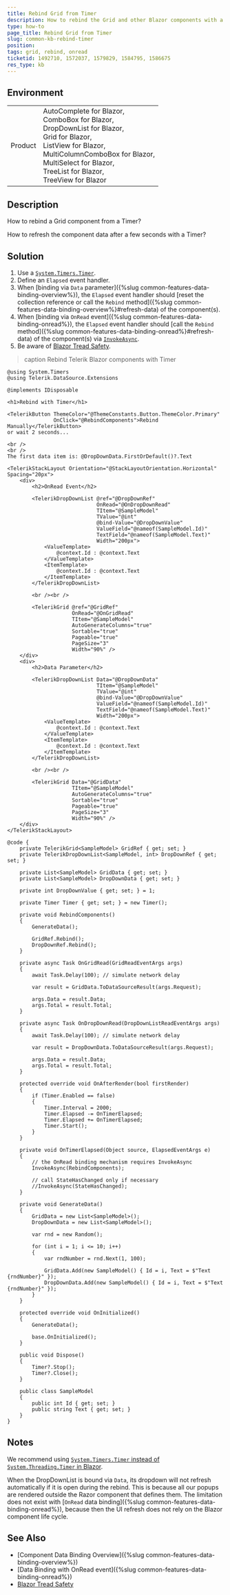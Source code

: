 ```yaml
---
title: Rebind Grid from Timer
description: How to rebind the Grid and other Blazor components with a Timer
type: how-to
page_title: Rebind Grid from Timer
slug: common-kb-rebind-timer
position: 
tags: grid, rebind, onread
ticketid: 1492710, 1572037, 1579829, 1584795, 1586675
res_type: kb
---
```


## Environment

<table>
    <tbody>
        <tr>
            <td>Product</td>
            <td>
                AutoComplete for Blazor, <br />
                ComboBox for Blazor, <br />
                DropDownList for Blazor, <br />
                Grid for Blazor, <br />
                ListView for Blazor, <br />
                MultiColumnComboBox for Blazor, <br />
                MultiSelect for Blazor, <br />
                TreeList for Blazor, <br />
                TreeView for Blazor
            </td>
        </tr>
    </tbody>
</table>

## Description

How to rebind a Grid component from a Timer?

How to refresh the component data after a few seconds with a Timer?

## Solution

1. Use a [`System.Timers.Timer`](https://learn.microsoft.com/en-us/dotnet/api/system.timers.timer).
1. Define an `Elapsed` event handler.
1. When [binding via `Data` parameter]({%slug common-features-data-binding-overview%}), the `Elapsed` event handler should [reset the collection reference or call the `Rebind` method]({%slug common-features-data-binding-overview%}#refresh-data) of the component(s).
1. When [binding via `OnRead` event]({%slug common-features-data-binding-onread%}), the `Elapsed` event handler should [call the `Rebind` method]({%slug common-features-data-binding-onread%}#refresh-data) of the component(s) via [`InvokeAsync`](https://stackoverflow.com/questions/65230621/statehaschanged-vs-invokeasyncstatehaschanged-in-blazor).
1. Be aware of [Blazor Tread Safety](https://blazor-university.com/components/multi-threaded-rendering/invokeasync/). 

>caption Rebind Telerik Blazor components with Timer

````RAZOR
@using System.Timers
@using Telerik.DataSource.Extensions

@implements IDisposable

<h1>Rebind with Timer</h1>

<TelerikButton ThemeColor="@ThemeConstants.Button.ThemeColor.Primary"
               OnClick="@RebindComponents">Rebind Manually</TelerikButton>
or wait 2 seconds...

<br />
<br />
The first data item is: @DropDownData.FirstOrDefault()?.Text

<TelerikStackLayout Orientation="@StackLayoutOrientation.Horizontal" Spacing="20px">
    <div>
        <h2>OnRead Event</h2>

        <TelerikDropDownList @ref="@DropDownRef"
                             OnRead="@OnDropDownRead"
                             TItem="@SampleModel"
                             TValue="@int"
                             @bind-Value="@DropDownValue"
                             ValueField="@nameof(SampleModel.Id)"
                             TextField="@nameof(SampleModel.Text)"
                             Width="200px">
            <ValueTemplate>
                @context.Id : @context.Text
            </ValueTemplate>
            <ItemTemplate>
                @context.Id : @context.Text
            </ItemTemplate>
        </TelerikDropDownList>

        <br /><br />

        <TelerikGrid @ref="@GridRef"
                     OnRead="@OnGridRead"
                     TItem="@SampleModel"
                     AutoGenerateColumns="true"
                     Sortable="true"
                     Pageable="true"
                     PageSize="3"
                     Width="90%" />
    </div>
    <div>
        <h2>Data Parameter</h2>

        <TelerikDropDownList Data="@DropDownData"
                             TItem="@SampleModel"
                             TValue="@int"
                             @bind-Value="@DropDownValue"
                             ValueField="@nameof(SampleModel.Id)"
                             TextField="@nameof(SampleModel.Text)"
                             Width="200px">
            <ValueTemplate>
                @context.Id : @context.Text
            </ValueTemplate>
            <ItemTemplate>
                @context.Id : @context.Text
            </ItemTemplate>
        </TelerikDropDownList>

        <br /><br />    

        <TelerikGrid Data="@GridData"
                     TItem="@SampleModel"
                     AutoGenerateColumns="true"
                     Sortable="true"
                     Pageable="true"
                     PageSize="3"
                     Width="90%" />
    </div>
</TelerikStackLayout>

@code {
    private TelerikGrid<SampleModel> GridRef { get; set; }
    private TelerikDropDownList<SampleModel, int> DropDownRef { get; set; }

    private List<SampleModel> GridData { get; set; }
    private List<SampleModel> DropDownData { get; set; }

    private int DropDownValue { get; set; } = 1;

    private Timer Timer { get; set; } = new Timer();

    private void RebindComponents()
    {
        GenerateData();

        GridRef.Rebind();
        DropDownRef.Rebind();
    }

    private async Task OnGridRead(GridReadEventArgs args)
    {
        await Task.Delay(100); // simulate network delay

        var result = GridData.ToDataSourceResult(args.Request);

        args.Data = result.Data;
        args.Total = result.Total;
    }

    private async Task OnDropDownRead(DropDownListReadEventArgs args)
    {
        await Task.Delay(100); // simulate network delay

        var result = DropDownData.ToDataSourceResult(args.Request);

        args.Data = result.Data;
        args.Total = result.Total;
    }

    protected override void OnAfterRender(bool firstRender)
    {
        if (Timer.Enabled == false)
        {
            Timer.Interval = 2000;
            Timer.Elapsed -= OnTimerElapsed;
            Timer.Elapsed += OnTimerElapsed;
            Timer.Start();
        }
    }

    private void OnTimerElapsed(Object source, ElapsedEventArgs e)
    {
        // the OnRead binding mechanism requires InvokeAsync
        InvokeAsync(RebindComponents);

        // call StateHasChanged only if necessary
        //InvokeAsync(StateHasChanged);
    }

    private void GenerateData()
    {
        GridData = new List<SampleModel>();
        DropDownData = new List<SampleModel>();

        var rnd = new Random();

        for (int i = 1; i <= 10; i++)
        {
            var rndNumber = rnd.Next(1, 100);

            GridData.Add(new SampleModel() { Id = i, Text = $"Text {rndNumber}" });
            DropDownData.Add(new SampleModel() { Id = i, Text = $"Text {rndNumber}" });
        }
    }

    protected override void OnInitialized()
    {
        GenerateData();

        base.OnInitialized();
    }

    public void Dispose()
    {
        Timer?.Stop();
        Timer?.Close();
    }

    public class SampleModel
    {
        public int Id { get; set; }
        public string Text { get; set; }
    }
}
````

## Notes

We recommend using [`System.Timers.Timer` instead of `System.Threading.Timer` in Blazor](https://stackoverflow.com/questions/19577296/thread-safety-of-system-timers-timer-vs-system-threading-timer).

When the DropDownList is bound via `Data`, its dropdown will not refresh automatically if it is open during the rebind. This is because all our popups are rendered outside the Razor component that defines them. The limitation does not exist with [`OnRead` data binding]({%slug common-features-data-binding-onread%}), because then the UI refresh does not rely on the Blazor component life cycle.

## See Also

* [Component Data Binding Overview]({%slug common-features-data-binding-overview%})
* [Data Binding with OnRead event]({%slug common-features-data-binding-onread%})
* [Blazor Tread Safety](https://blazor-university.com/components/multi-threaded-rendering/invokeasync/)
